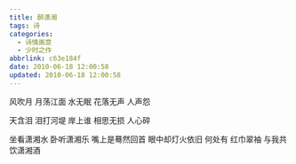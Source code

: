 ```yaml
---
title: 醉潇湘
tags: 诗
categories:
  - 诗情画意
  - 少时之作
abbrlink: c63e184f
date: 2010-06-18 12:00:58
updated: 2010-06-18 12:00:58
---
```


风吹月
月荡江面
水无眠
花落无声
人声怨

天含泪
泪打河堤
岸上谁
相思无损
人心碎

坐看潇湘水
卧听潇湘乐
嘴上是蓦然回首
眼中却灯火依旧
何处有
红巾翠袖
与我共饮潇湘酒